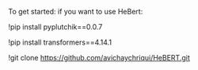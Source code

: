 To get started:
if you want to use HeBert:

!pip install pyplutchik==0.0.7

!pip install transformers==4.14.1

!git clone https://github.com/avichaychriqui/HeBERT.git